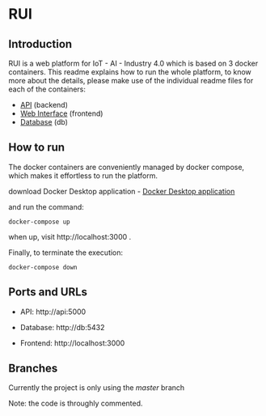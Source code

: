 # RUI

## Introduction

RUI is a web platform for IoT - AI - Industry 4.0 which is based on 3 docker containers.
This readme explains how to run the whole platform, to know more about the details, please make use of the individual readme files for each of the containers:
* [API](api/src/) (backend)
* [Web Interface](frontend/code/) (frontend)
* [Database](db/) (db)


## How to run

The docker containers are conveniently managed by docker compose, which makes it effortless to run the platform.

download Docker Desktop application - [Docker Desktop application](https://docs.docker.com/get-docker/) 

and run the command:
```
docker-compose up
```

when up, visit http://localhost:3000 .

Finally, to terminate the execution:

```
docker-compose down
```

## Ports and URLs

* API: http://api:5000

* Database: http://db:5432

* Frontend: http://localhost:3000


## Branches

Currently the project is only using the _master_ branch

Note: the code is throughly commented.
